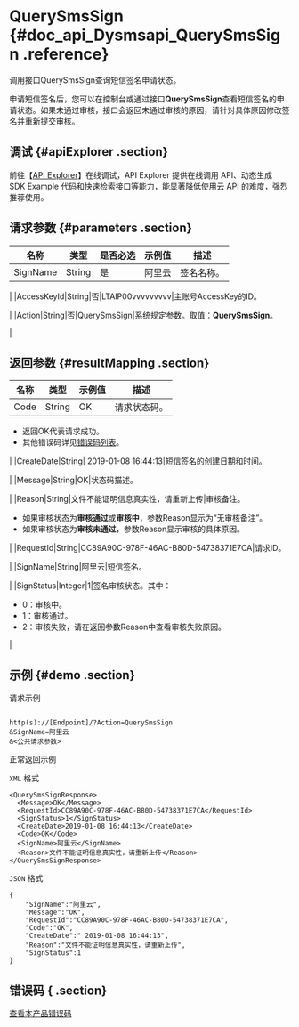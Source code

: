 # QuerySmsSign {#doc_api_Dysmsapi_QuerySmsSign .reference}

调用接口QuerySmsSign查询短信签名申请状态。

申请短信签名后，您可以在控制台或通过接口**QuerySmsSign**查看短信签名的申请状态。如果未通过审核，接口会返回未通过审核的原因，请针对具体原因修改签名并重新提交审核。

## 调试 {#apiExplorer .section}

前往【[API Explorer](https://api.aliyun.com/#product=Dysmsapi&api=QuerySmsSign)】在线调试，API Explorer 提供在线调用 API、动态生成 SDK Example 代码和快速检索接口等能力，能显著降低使用云 API 的难度，强烈推荐使用。

## 请求参数 {#parameters .section}

|名称|类型|是否必选|示例值|描述|
|--|--|----|---|--|
|SignName|String|是|阿里云|签名名称。

 |
|AccessKeyId|String|否|LTAIP00vvvvvvvvv|主账号AccessKey的ID。

 |
|Action|String|否|QuerySmsSign|系统规定参数。取值：**QuerySmsSign**。

 |

## 返回参数 {#resultMapping .section}

|名称|类型|示例值|描述|
|--|--|---|--|
|Code|String|OK|请求状态码。

 -   返回OK代表请求成功。
-   其他错误码详见[错误码列表](~~101346~~)。

 |
|CreateDate|String| 2019-01-08 16:44:13|短信签名的创建日期和时间。

 |
|Message|String|OK|状态码描述。

 |
|Reason|String|文件不能证明信息真实性，请重新上传|审核备注。

 -   如果审核状态为**审核通过**或**审核中**，参数Reason显示为“无审核备注”。
-   如果审核状态为**审核未通过**，参数Reason显示审核的具体原因。

 |
|RequestId|String|CC89A90C-978F-46AC-B80D-54738371E7CA|请求ID。

 |
|SignName|String|阿里云|短信签名。

 |
|SignStatus|Integer|1|签名审核状态。其中：

 -   0：审核中。
-   1：审核通过。
-   2：审核失败，请在返回参数Reason中查看审核失败原因。

 |

## 示例 {#demo .section}

请求示例

``` {#request_demo}

http(s)://[Endpoint]/?Action=QuerySmsSign
&SignName=阿里云
&<公共请求参数>

```

正常返回示例

`XML` 格式

``` {#xml_return_success_demo}
<QuerySmsSignResponse>
  <Message>OK</Message>
  <RequestId>CC89A90C-978F-46AC-B80D-54738371E7CA</RequestId>
  <SignStatus>1</SignStatus>
  <CreateDate>2019-01-08 16:44:13</CreateDate>
  <Code>OK</Code>
  <SignName>阿里云</SignName>
  <Reason>文件不能证明信息真实性，请重新上传</Reason>
</QuerySmsSignResponse>

```

`JSON` 格式

``` {#json_return_success_demo}
{
	"SignName":"阿里云",
	"Message":"OK",
	"RequestId":"CC89A90C-978F-46AC-B80D-54738371E7CA",
	"Code":"OK",
	"CreateDate":" 2019-01-08 16:44:13",
	"Reason":"文件不能证明信息真实性，请重新上传",
	"SignStatus":1
}
```

## 错误码 { .section}

[查看本产品错误码](https://error-center.aliyun.com/status/product/Dysmsapi)

